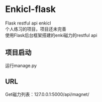 # Enkicl-flask
Flask restful api enkicl<br>
个人练习的项目，项目还未完善<br>
使用Flask后台框架搭建的enki磁力的restful api<br>


项目启动
---
运行manage.py<br>


URL
---

Get磁力列表：127.0.0.1:5000/api/magnet/<title>/\<ordering>/\<page>\/  <br>
Get磁力详情：127.0.0.1:5000/api/magnet/\<id>/  <br>

